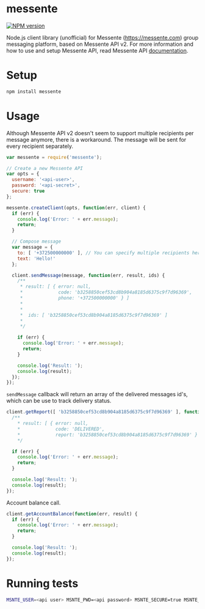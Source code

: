 messente
========
[![NPM version](https://badge.fury.io/js/messente.png)](http://badge.fury.io/js/messente)

Node.js client library (unofficial) for Messente (https://messente.com) group messaging platform, based on Messente API v2.
For more information and how to use and setup Messente API, read Messente API [documentation](https://messente.com/pages/api).

Setup
========
```bash 
npm install messente
```

Usage
========

Although Messente API v2 doesn't seem to support multiple recipients per message anymore, there is a workaround. The message will be sent for every recipient separately.

```javascript
var messente = require('messente');

// Create a new Messente API
var opts = {
  username: '<api-user>',
  password: '<api-secret>',
  secure: true
};

messente.createClient(opts, function(err, client) {
  if (err) {
    console.log('Error: ' + err.message);
    return;
  }

  // Compose message
  var message = {
    to: [ '+372500000000' ], // You can specify multiple recipients here
    text: 'Hello!'
  };

  client.sendMessage(message, function(err, result, ids) {
    /**
     * result: [ { error: null,
     *             code: 'b3258850cef53cd8b904a8185d6375c9f7d96369',
     *             phone: '+372500000000' } ]
     *
     *
     *  ids: [ 'b3258850cef53cd8b904a8185d6375c9f7d96369' ]
     *
     */

    if (err) {
      console.log('Error: ' + err.message);
      return;
    }

    console.log('Result: ');
    console.log(result);
  });
});
```

`sendMessage` callback will return an array of the delivered messages id's, which can be use to track delivery status.

```javascript
client.getReport([ 'b3258850cef53cd8b904a8185d6375c9f7d96369' ], function(err, result) {
  /**
    * result: [ { error: null,
    *             code: 'DELIVERED',
    *             report: 'b3258850cef53cd8b904a8185d6375c9f7d96369' } ]
    */

  if (err) {
    console.log('Error: ' + err.message);
    return;
  }

  console.log('Result: ');
  console.log(result);
});
```

Account balance call.

```javascript
client.getAccountBalance(function(err, result) {
  if (err) {
    console.log('Error: ' + err.message);
    return;
  }

  console.log('Result: ');
  console.log(result);
});
```

Running tests
========
```bash 
MSNTE_USER=<api user> MSNTE_PWD=<api password> MSNTE_SECURE=true MSNTE_NUMBERS="<comma separated list of numbers>" npm test
```
